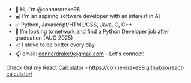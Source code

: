 - 👋 Hi, I’m @connerdrake98
- :computer: I'm an aspiring software developer with an interest in AI
- :white_check_mark: Python, Javascript/HTML/CSS, Java, C, C++
- :handshake: I’m looking to network and find a Python Developer job after graduation (AUG 2025)
- :chart_with_upwards_trend: I strive to be better every day.
- 📫 email: connerdrake9@gmail.com - Let's connect!

Check Out my React Calculator - https://connerdrake98.github.io/react-calculator/
